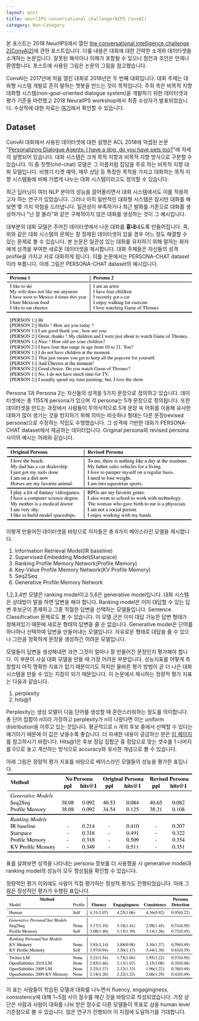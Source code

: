 ```yaml
---
layout: post
title: neurlIPS conversational challenge(NIPS ConvAI)
category: Non-Category
---
```


본 포스트는 2018 NeurlIPS에서 열린 [the conversational intelligence challenge 2(ConvAI2)](http://convai.io/)에 관한 포스트입니다.
다룰 내용은 대회에 대한 간략한 소개와 데이터셋을 소개하는 논문입니다.
잘못된 해석이나 이해가 포함될 수 있으니 첨언과 조언은 언제나 환영합니다.
포스트에 사용된 그림은 논문의 그림을 참고했습니다.

ConvAI는 2017년에 처음 열린 대회로 2018년은 두 번째 대회입니다.
대회 주제는 대화형 시스템 개발로 흔히 말하는 챗봇을 만드는 것이 목적입니다.
주최 측은 비목적 지향 대화형 시스템(non-goal-oriented dialogue system)을 개발하기 위한 데이터셋과 평가 기준을 마련했고 2018 NeuralIPS workshop에서 최종 수상자가 발표되었습니다.
수상작에 대한 자료는 [여기](https://github.com/atselousov/transformer_chatbot/blob/agent/docs/slides.pdf)에서 확인할 수 있습니다.

## Dataset

ConvAI 대회에서 사용된 데이터셋에 대한 설명은 ACL 2018에 억셉된 논문 "[Personalizing Dialogue Agents: I have a dog, do you have pets too?](https://arxiv.org/abs/1801.07243)"에 자세히 설명되어 있습니다.
대화 시스템은 크게 목적 지향과 비목적 지향 방식으로 구분할 수 있습니다.
이 중 칫챗(chit-chat) 모델은 그 이름처럼 잡담을 주로 하는 비목적 지향 대화 모델입니다.
비행기 티켓 예약, 재무 상담 등 특정한 목적을 가지고 대화하는 목적 지향 시스템들에 비해 가볍게 나누는 대화 시스템이라고도 정의할 수 있습니다.

최근 딥러닝이 여러 NLP 분야의 성능을 끌어올리면서 대화 시스템에서도 이를 적용하고자 하는 연구가 있었습니다.
그러나 아직 일반적인 대화형 시스템은 잠시만 대화를 해보면 몇 가지 약점을 드러냅니다.
일관성이 부족하거나 최근 발화를 기준으로 대화를 생성하거나 "난 잘 몰라"와 같은 구체적이지 않은 대화를 생성하는 것이 그 예시입니다.

대부분의 대화 모델은 주어진 데이터셋에서 나온 대화를 **흉내**내도록 만들어집니다.
즉, 위와 같은 대화 시스템의 문제는 잘 정제된 데이터셋이 있을 경우 어느 정도 해결할 수 있는 문제로 볼 수 있습니다.
본 논문은 일관성 있는 대화를 유지하기 위해 말하는 화자에게 성격을 부여한 새로운 데이터셋을 제시합니다.
대화 주체들은 자신들의 성격 profile을 가지고 서로 대화하게 됩니다.
이를 논문에서는 PERSONA-CHAT dataset이라 부릅니다.
아래 그림은 PERSONA-CHAT dataset의 예시입니다.

![](/public/img/personalizing_dialogue_agents_figure1.JPG "Figure1 of personalizing_dialogue_agents_figure")

Persona 1과 Persona 2는 자신들의 성격을 5가지 문장으로 정의하고 있습니다.
데이터셋에는 총 1155개 persona가 있으며 각 persona는 5개 문장으로 정의됩니다. 
또한 데이터셋을 만드는 과정에서 사람들이 무의식적으로 5개 문장 속 어휘를 이용해 유사한 대화가 많이 생기는 것을 방지하기 위해 의미는 비슷하나 형태는 다른 문장(revised persona)으로 수정하는 작업도 수행했습니다.
그 성격에 기반한 대화가 PERSONA-CHAT dataset에서 제공하는 데이터입니다. 
Original persona와 revised persona 사이의 예시는 아래와 같습니다.

![](/public/img/personalizing_dialogue_agents_figure2.JPG "Figure2 of personalizing_dialogue_agents_figure")

이렇게 만들어진 데이터셋을 바탕으로 저자들은 총 6가지 베이스라인 모델을 제시합니다.

1. Information Retrieval Model(IR baseline) 
2. Supervised Embedding Model(Starspace)
3. Ranking Profile Memory Network(Profile Memory)
4. Key-Value Profile Memory Network(KV Profile Memory)
5. Seq2Seq
6. Generative Profile Memory Network

1,2,3,4번 모델은 ranking model이고 5,6은 generative model입니다.
대화 시스템은 상대방이 말을 하면 답변을 해야 합니다.
Ranking model은 이미 대답할 수 있는 답변 후보군이 존재하고 그중 적절한 답변을 선택하는 모델들입니다.
Sentence Classification 문제로도 볼 수 있습니다.
이 모델 군은 이미 대답 가능한 답변 형태가 정해져있기 때문에 새로운 형태의 답변을 줄 순 없습니다.
Generative model은 단어를 하나하나 선택하여 답변을 만들어내는 모델입니다.
자유로운 형태로 대답을 줄 수 있으나 그만큼 정확하게 문장을 생성하긴 어려운 모델입니다.

모델들이 답변을 생성해내면 과연 그것이 얼마나 잘 만들어진 문장인지 평가해야 합니다.
이 부분이 사실 대화 모델을 만들 때 가장 어려운 부분입니다.
성능지표를 어떻게 측정할지 아직 명확한 지표가 없기 때문이기도 하지만 올바른 평가 방법이 곧 더 나은 대화 시스템을 만들 수 있는 지침이 되기 때문입니다.
이 논문에서 제시하는 정량적 평가 지표는 다음과 같습니다.

1. perplexity
2. hits@1

Perplexity는 생성 모델이 다음 단어를 생성할 때 혼란스러워하는 정도를 의미합니다.
총 단어 집합이 n이라 가정하고 perplexity가 n이 나왔다면 이는 uniform distribution을 이루고 있는 것입니다.
평균적으로 n 개의 후보 중에서 선택할 수 있다는 얘기이기 때문에 이 값은 낮을수록 좋습니다.
더 자세한 내용이 궁금하신 분은 [이 페이지](https://kh-kim.gitbook.io/natural-language-processing-with-pytorch/00-cover-8/03-perpexity)를 참고하시기 바랍니다.
Hits@1은 후보 정답 집합군 중 정답으로 맞는 갯수를 1 나머지를 0으로 놓고 계산하는 방식으로 accuracy와 유사한 개념으로 볼 수 있습니다.

아래 그림은 정량적 평가 지표를 바탕으로 베이스라인 모델들의 성능을 평가한 표입니다.
![](/public/img/personalizing_dialogue_agents_figure3.JPG "Figure3 of personalizing_dialogue_agents_figure")

표를 살펴보면 성격을 나타내는 persona 정보를 더 사용했을 시 generative model과 ranking model의 성능이 모두 향상됨을 확인할 수 있습니다.

정량적인 평가 이외에도 사람이 직접 평가하는 정성적 평가도 진행되었습니다.
아래 그림은 정성적인 평가가 수행된 표입니다.
![](/public/img/personalizing_dialogue_agents_figure4.JPG "Figure4 of personalizing_dialogue_agents_figure")

이 표는 사람들이 학습된 모델과 대화를 나누면서 fluency, engagingness, consistency에 대해 1~5점 사이 점수를 매긴 것을 바탕으로 작성되었습니다.
가장 상단은 사람과 사람이 대화를 나눠 받은 점수로 다른 모델들이 목표로 삼을 human level 기준점으로 볼 수 있습니다.
많은 연구가 진행되어 이 지점에 도달하기를 기대합니다.

